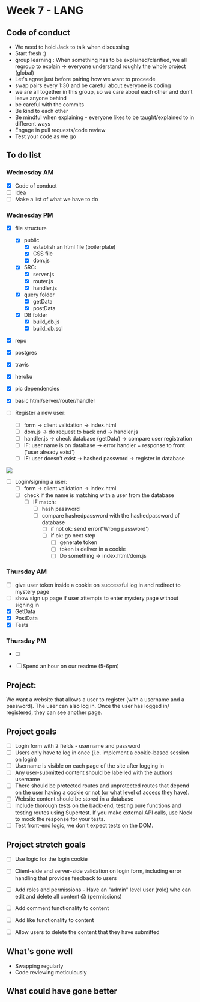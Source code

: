 # Week 7 - LANG

## Code of conduct
* We need to hold Jack to talk when discussing
* Start fresh :)
* group learning : When something has to be explained/clarified, we all regroup to explain -> everyone understand roughly the whole project (global)
* Let's agree just before pairing how we want to proceede
* swap pairs every 1:30 and be careful about everyone is coding
* we are all together in this group, so we care about each other and don't leave anyone behind
* be careful with the commits
* Be kind to each other
* Be mindful when explaining - everyone likes to be taught/explained to in different ways
* Engage in pull requests/code review
* Test your code as we go

## To do list

### Wednesday AM
- [x] Code of conduct
- [ ] Idea
- [ ] Make a list of what we have to do

### Wednesday PM
- [x] file structure
    - [x] public
        - [x] establish an html file (boilerplate)
        - [x] CSS file
        - [x] dom.js
    - [x] SRC:
        - [x] server.js
        - [x] router.js
        - [x] handler.js
    - [x] query folder
        - [x] getData
        - [x] postData
    - [x] DB folder
        - [x] build_db.js
        - [x] build_db.sql
- [x] repo
- [x] postgres
- [x] travis
- [x] heroku
- [x] pic dependencies
- [x] basic html/server/router/handler

- [ ] Register a new user:
    - [ ] form -> client validation -> index.html
    - [ ] dom.js -> do request to back end -> handler.js
    - [ ] handler.js -> check database (getData) -> compare user registration
    - [ ] IF: user name is on database -> error handler = response to front ('user already exist')
    - [ ] IF: user doesn't exist -> hashed password -> register in database

![](https://i.imgur.com/QyMxjyf.png)




- [ ] Login/signing a user:
    - [ ] form -> client validation -> index.html
    - [ ] check if the name is matching with a user from the database
        - [ ] IF match:
            - [ ] hash password
            - [ ] compare hashedpassword with the hashedpassword of database
                - [ ] if not ok: send error('Wrong password')
                - [ ] if ok: go next step
                    - [ ] generate token
                    - [ ] token is deliver in a cookie
                    - [ ] Do something -> index.html/dom.js

### Thursday AM 
- [ ] give user token inside a cookie on successful log in and redirect to mystery page
- [ ] show sign up page if user attempts to enter mystery page without signing in
- [x] GetData
- [x] PostData
- [x] Tests

### Thursday PM
- [ ] 
- [ ] Spend an hour on our readme (5-6pm)


## Project:
We want a website that allows a user to register (with a username and a password). The user can also log in. Once the user has logged in/ registered, they can see another page. 

## Project goals
- [ ] Login form with 2 fields - username and password
- [ ] Users only have to log in once (i.e. implement a cookie-based session on login)
- [ ] Username is visible on each page of the site after logging in
- [ ] Any user-submitted content should be labelled with the authors username
- [ ] There should be protected routes and unprotected routes that depend on the user having a cookie or not (or what level of access they have).
- [ ] Website content should be stored in a database
- [ ] Include thorough tests on the back-end, testing pure functions and testing routes using Supertest. If you make external API calls, use Nock to mock the response for your tests.
- [ ] Test front-end logic, we don't expect tests on the DOM.

## Project stretch goals
- [ ] Use logic for the login cookie
- [ ] Client-side and server-side validation on login form, including error handling that provides feedback to users
- [ ] Add roles and permissions - Have an "admin" level user (role) who can edit and delete all content 😱 (permissions)
- [ ] Add comment functionality to content
- [ ] Add like functionality to content
- [ ] Allow users to delete the content that they have submitted



## What's gone well

- Swapping regularly
- Code reviewing meticulously

## What could have gone better

